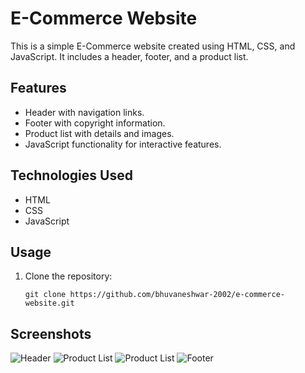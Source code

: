 # E-Commerce Website

This is a simple E-Commerce website created using HTML, CSS, and JavaScript. It includes a header, footer, and a product list.

## Features

- Header with navigation links.
- Footer with copyright information.
- Product list with details and images.
- JavaScript functionality for interactive features.

## Technologies Used

- HTML
- CSS
- JavaScript

## Usage

1. Clone the repository:

   ```shell
   git clone https://github.com/bhuvaneshwar-2002/e-commerce-website.git

## Screenshots
![Header](Preview/Footer.PNG)
![Product List](./Preview/ProductList1.png)
![Product List](./Preview/ProductList2)
![Footer](./Preview/Footer.png)

